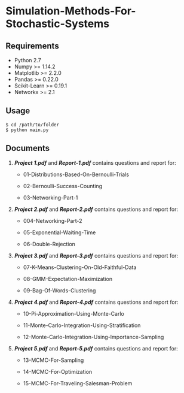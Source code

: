 # Simulation-Methods-For-Stochastic-Systems

## Requirements
* Python 2.7 
* Numpy >= 1.14.2
* Matplotlib >= 2.2.0
* Pandas >= 0.22.0
* Scikit-Learn >= 0.19.1
* Networkx >= 2.1

## Usage

```
$ cd /path/to/folder 
$ python main.py 
```

## Documents

1. ***Project 1.pdf*** and ***Report-1.pdf*** contains questions and report for:
	
	* 01-Distributions-Based-On-Bernoulli-Trials 
	
	* 02-Bernoulli-Success-Counting  
	
	* 03-Networking-Part-1 
	
2. ***Project 2.pdf*** and ***Report-2.pdf***  contains questions and report for:
	
	* 004-Networking-Part-2  
	
	* 05-Exponential-Waiting-Time 
	
	* 06-Double-Rejection 
	
3. ***Project 3.pdf*** and ***Report-3.pdf*** contains questions and report for:
	
	* 07-K-Means-Clustering-On-Old-Faithful-Data 
	
	* 08-GMM-Expectation-Maximization 
	
	* 09-Bag-Of-Words-Clustering 
	
4. ***Project 4.pdf*** and ***Report-4.pdf*** contains questions and report for:
	
	* 10-Pi-Approximation-Using-Monte-Carlo 
	
	* 11-Monte-Carlo-Integration-Using-Stratification 
	
	* 12-Monte-Carlo-Integration-Using-Importance-Sampling 
	
5. ***Project 5.pdf*** and ***Report-5.pdf*** contains questions and report for:

	* 13-MCMC-For-Sampling 
	
	* 14-MCMC-For-Optimization  
	
	* 15-MCMC-For-Traveling-Salesman-Problem 
	


		
